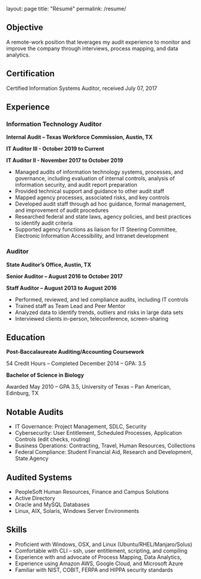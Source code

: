 layout: page
title: "Résumé"
permalink: /resume/

## Objective ##
A remote-work position that leverages my audit experience to monitor and improve the company through interviews, process mapping, and data analytics.

## Certification ##
Certified Information Systems Auditor, received July 07, 2017
## Experience ##
### Information Technology Auditor ###

**Internal Audit – Texas Workforce Commission, Austin, TX**

**IT Auditor III - October 2019 to Current**

**IT Auditor II - November 2017 to October 2019**

- Managed audits of information technology systems, processes, and governance, including evaluation of internal controls, analysis of information security, and audit report preparation
- Provided technical support and guidance to other audit staff
- Mapped agency processes, associated risks, and key controls
- Developed audit staff through ad hoc guidance, formal management, and improvement of audit procedures
- Researched federal and state laws, agency policies, and best practices to identify audit criteria
- Supported agency functions as liaison for IT Steering Committee, Electronic Information Accessibility, and Intranet development

### Auditor ###
**State Auditor’s Office, Austin, TX**

**Senior Auditor – August 2016 to October 2017**

**Staff Auditor – August 2013 to August 2016**
- Performed, reviewed, and led compliance audits, including IT controls
- Trained staff as Team Lead and Peer Mentor
- Analyzed data to identify trends, outliers and risks in large data sets
- Interviewed clients in-person, teleconference, screen-sharing 

## Education ##
**Post-Baccalaureate Auditing/Accounting Coursework**

54 Credit Hours – Completed December 2014 – GPA: 3.5

**Bachelor of Science in Biology**

Awarded May 2010 – GPA 3.5, University of Texas – Pan American, Edinburg, TX

## Notable Audits ##
- IT Governance: Project Management, SDLC, Security
- Cybersecurity: User Entitlement, Scheduled Processes, Application Controls (edit checks, routing)
- Business Operations: Contracting, Travel, Human Resources, Collections
- Federal Compliance: Student Financial Aid, Research and Development, State Agency

## Audited Systems ##
- PeopleSoft Human Resources, Finance and Campus Solutions
- Active Directory
- Oracle and MySQL Databases
- Linux, AIX, Solaris, Windows Server Environments

## Skills ##
- Proficient with Windows, OSX, and Linux (Ubuntu/RHEL/Manjaro/Solus)
- Comfortable with CLI – ssh, user entitlement, scripting, and compiling
- Experience with and advocate of Process Mapping, Data Analytics, 
- Experience using Amazon AWS, Google Cloud, and Microsoft Azure
- Familiar with NIST, COBIT, FERPA and HIPPA security standards
